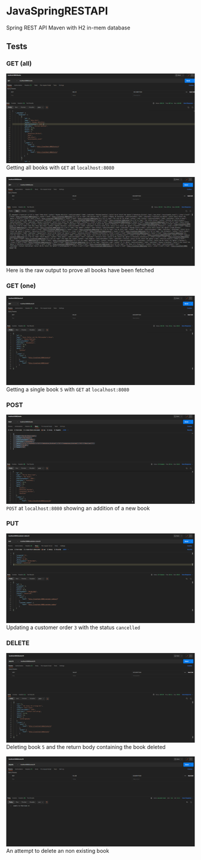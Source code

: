# JavaSpringRESTAPI
 Spring REST API Maven with H2 in-mem database
## Tests
### GET (all)
![get_all_books](screenshots/get_all_books.png)
<br>
Getting all books with `GET` at `localhost:8080`
<br>
<br>
![get_all_books_raw](screenshots/get_all_books_raw.png)
Here is the raw output to prove all books have been fetched
<br>
### GET (one)
![get_book_5](screenshots/get_book_5.png)
Getting a single book `5` with `GET` at `localhost:8080`
<br>
### POST
![post_book](screenshots/post_book.png)
`POST` at `localhost:8080` showing an addition of a new book
<br>
### PUT
![put_customer_order_3](screenshots/put_customer_order_3.png)
Updating a customer order `3` with the status `cancelled`
<br>
### DELETE
![delete_book_15](screenshots/delete_book_15.png)
<br>
Deleting book `5` and the return body containing the book deleted
<br>
<br>
![delete_book_15_2](screenshots/delete_book_15_2.png)
<br>
An attempt to delete an non existing book
